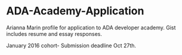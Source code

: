 # ADA-Academy-Application
Arianna Marin profile for application to ADA developer academy. Gist includes resume and essay responses.

January 2016 cohort- Submission deadline Oct 27th.
